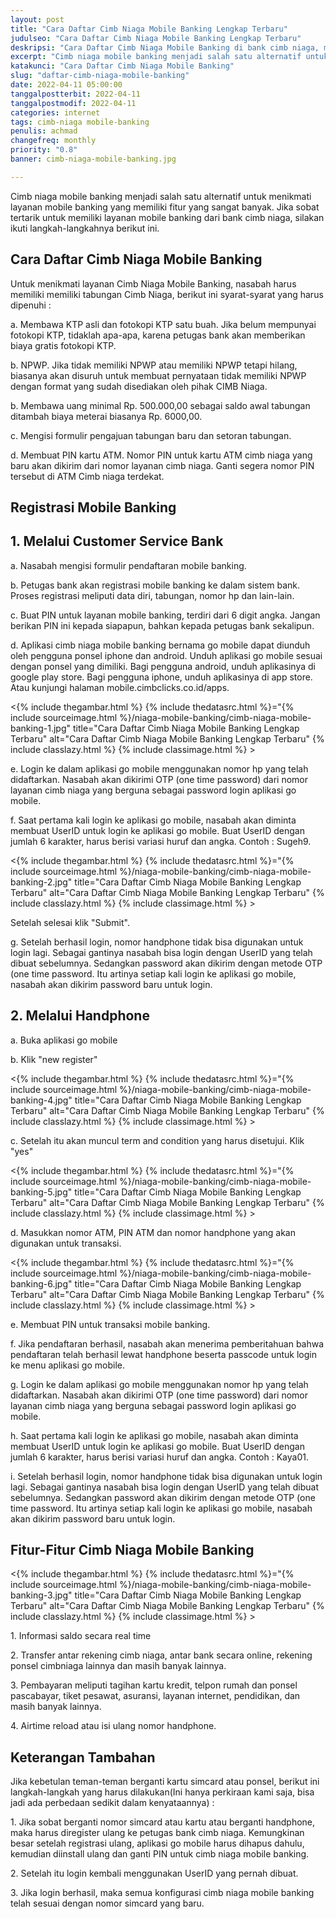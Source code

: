 ```yaml
---
layout: post
title: "Cara Daftar Cimb Niaga Mobile Banking Lengkap Terbaru"
judulseo: "Cara Daftar Cimb Niaga Mobile Banking Lengkap Terbaru"
deskripsi: "Cara Daftar Cimb Niaga Mobile Banking di bank cimb niaga, mulai dari pendaftaran tabungan baru, sampai login di aplikasi mobile banking"
excerpt: "Cimb niaga mobile banking menjadi salah satu alternatif untuk menikmati layanan mobile banking yang memiliki fitur yang sangat banyak. Jika sobat tertarik untuk memiliki layanan mobile banking dari bank cimb niaga, silakan ikuti langkah-langkahnya berikut ini"
katakunci: "Cara Daftar Cimb Niaga Mobile Banking"
slug: "daftar-cimb-niaga-mobile-banking"
date: 2022-04-11 05:00:00
tanggalpostterbit: 2022-04-11 
tanggalpostmodif: 2022-04-11
categories: internet
tags: cimb-niaga mobile-banking
penulis: achmad
changefreq: monthly
priority: "0.8"
banner: cimb-niaga-mobile-banking.jpg

---
```


<p>Cimb niaga mobile banking menjadi salah satu alternatif untuk menikmati layanan mobile banking yang memiliki fitur yang sangat banyak. Jika sobat tertarik untuk memiliki layanan mobile banking dari bank cimb niaga, silakan ikuti langkah-langkahnya berikut ini.</p>


## Cara Daftar Cimb Niaga Mobile Banking

<p>Untuk menikmati layanan Cimb Niaga Mobile Banking, nasabah harus memiliki memiliki tabungan Cimb Niaga, berikut ini syarat-syarat yang harus dipenuhi :</p>

<p>a. Membawa KTP asli dan fotokopi KTP satu buah. Jika belum mempunyai fotokopi KTP, tidaklah apa-apa, karena petugas bank akan memberikan biaya gratis fotokopi KTP.</p>

<p>b. NPWP. Jika tidak memiliki NPWP atau memiliki NPWP tetapi hilang, biasanya akan disuruh untuk membuat pernyataan tidak memiliki NPWP dengan format yang sudah disediakan oleh pihak CIMB Niaga.</p>

<p>b. Membawa uang minimal Rp. 500.000,00 sebagai saldo awal tabungan ditambah biaya meterai biasanya Rp. 6000,00.</p>

<p>c. Mengisi formulir pengajuan tabungan baru dan setoran tabungan.</p>

<p>d. Membuat PIN kartu ATM. Nomor PIN untuk kartu ATM cimb niaga yang baru akan dikirim dari nomor layanan cimb niaga. Ganti segera nomor PIN tersebut di ATM Cimb niaga terdekat.</p>


## Registrasi Mobile Banking


## 1. Melalui Customer Service Bank</h3>

<p>a. Nasabah mengisi formulir pendaftaran mobile banking.</p>

<p>b. Petugas bank akan registrasi mobile banking ke dalam sistem bank. Proses registrasi meliputi data diri, tabungan, nomor hp dan lain-lain.</p>

<p>c. Buat PIN untuk layanan mobile banking, terdiri dari 6 digit angka. Jangan berikan PIN ini kepada siapapun, bahkan kepada petugas bank sekalipun.</p>

<p>d. Aplikasi cimb niaga mobile banking bernama go mobile dapat diunduh oleh pengguna ponsel iphone dan android. Unduh aplikasi go mobile sesuai dengan ponsel yang dimiliki. Bagi pengguna android, unduh aplikasinya di google play store. Bagi pengguna iphone, unduh aplikasinya di app store. Atau kunjungi halaman mobile.cimbclicks.co.id/apps.</p>

<p><{% include thegambar.html %} {% include thedatasrc.html %}="{% include sourceimage.html %}/niaga-mobile-banking/cimb-niaga-mobile-banking-1.jpg" title="Cara Daftar Cimb Niaga Mobile Banking Lengkap Terbaru" alt="Cara Daftar Cimb Niaga Mobile Banking Lengkap Terbaru" {% include classlazy.html %} {% include classimage.html %} ></p>

<p>e. Login ke dalam aplikasi go mobile menggunakan nomor hp yang telah didaftarkan. Nasabah akan dikirimi OTP (one time password) dari nomor layanan cimb niaga yang berguna sebagai password login aplikasi go mobile.</p>

<p>f. Saat pertama kali login ke aplikasi go mobile, nasabah akan diminta membuat UserID untuk login ke aplikasi go mobile. Buat UserID dengan jumlah 6 karakter, harus berisi variasi huruf dan angka. Contoh : Sugeh9.</p>

<p><{% include thegambar.html %} {% include thedatasrc.html %}="{% include sourceimage.html %}/niaga-mobile-banking/cimb-niaga-mobile-banking-2.jpg" title="Cara Daftar Cimb Niaga Mobile Banking Lengkap Terbaru" alt="Cara Daftar Cimb Niaga Mobile Banking Lengkap Terbaru" {% include classlazy.html %} {% include classimage.html %} ></p>


<p>Setelah selesai klik "Submit".</p>

<p>g. Setelah berhasil login, nomor handphone tidak bisa digunakan untuk login lagi. Sebagai gantinya nasabah bisa login dengan UserID yang telah dibuat sebelumnya. Sedangkan password akan dikirim dengan metode OTP (one time password. Itu artinya setiap kali login ke aplikasi go mobile, nasabah akan dikirim password baru untuk login.</p>


## 2. Melalui Handphone</h3>

<p>a. Buka aplikasi go mobile</p>

<p>b. Klik "new register"</p>

<p><{% include thegambar.html %} {% include thedatasrc.html %}="{% include sourceimage.html %}/niaga-mobile-banking/cimb-niaga-mobile-banking-4.jpg" title="Cara Daftar Cimb Niaga Mobile Banking Lengkap Terbaru" alt="Cara Daftar Cimb Niaga Mobile Banking Lengkap Terbaru" {% include classlazy.html %} {% include classimage.html %} ></p>

<p>c. Setelah itu akan muncul term and condition yang harus disetujui. Klik "yes"</p>

<p><{% include thegambar.html %} {% include thedatasrc.html %}="{% include sourceimage.html %}/niaga-mobile-banking/cimb-niaga-mobile-banking-5.jpg" title="Cara Daftar Cimb Niaga Mobile Banking Lengkap Terbaru" alt="Cara Daftar Cimb Niaga Mobile Banking Lengkap Terbaru" {% include classlazy.html %} {% include classimage.html %} ></p>

<p>d. Masukkan nomor ATM, PIN ATM dan nomor handphone yang akan digunakan untuk transaksi.</p>

<p><{% include thegambar.html %} {% include thedatasrc.html %}="{% include sourceimage.html %}/niaga-mobile-banking/cimb-niaga-mobile-banking-6.jpg" title="Cara Daftar Cimb Niaga Mobile Banking Lengkap Terbaru" alt="Cara Daftar Cimb Niaga Mobile Banking Lengkap Terbaru" {% include classlazy.html %} {% include classimage.html %} ></p>

<p>e. Membuat PIN untuk transaksi mobile banking.</p>

<p>f. Jika pendaftaran berhasil, nasabah akan menerima pemberitahuan bahwa pendaftaran telah berhasil lewat handphone beserta passcode untuk login ke menu aplikasi go mobile.</p>

<p>g. Login ke dalam aplikasi go mobile menggunakan nomor hp yang telah didaftarkan. Nasabah akan dikirimi OTP (one time password) dari nomor layanan cimb niaga yang berguna sebagai password login aplikasi go mobile.</p>

<p>h. Saat pertama kali login ke aplikasi go mobile, nasabah akan diminta membuat UserID untuk login ke aplikasi go mobile. Buat UserID dengan jumlah 6 karakter, harus berisi variasi huruf dan angka. Contoh : Kaya01.</p>

<p>i. Setelah berhasil login, nomor handphone tidak bisa digunakan untuk login lagi. Sebagai gantinya nasabah bisa login dengan UserID yang telah dibuat sebelumnya. Sedangkan password akan dikirim dengan metode OTP (one time password. Itu artinya setiap kali login ke aplikasi go mobile, nasabah akan dikirim password baru untuk login.</p>


## Fitur-Fitur Cimb Niaga Mobile Banking

<p><{% include thegambar.html %} {% include thedatasrc.html %}="{% include sourceimage.html %}/niaga-mobile-banking/cimb-niaga-mobile-banking-3.jpg" title="Cara Daftar Cimb Niaga Mobile Banking Lengkap Terbaru" alt="Cara Daftar Cimb Niaga Mobile Banking Lengkap Terbaru" {% include classlazy.html %} {% include classimage.html %} ></p>

<p>1. Informasi saldo secara real time</p>

<p>2. Transfer antar rekening cimb niaga, antar bank secara online, rekening ponsel cimbniaga lainnya dan masih banyak lainnya.</p>

<p>3. Pembayaran meliputi tagihan kartu kredit, telpon rumah dan ponsel pascabayar, tiket pesawat, asuransi, layanan internet, pendidikan, dan masih banyak lainnya.</p>

<p>4. Airtime reload atau isi ulang nomor handphone.</p>


## Keterangan Tambahan

<p>Jika kebetulan teman-teman berganti kartu simcard atau ponsel, berikut ini langkah-langkah yang harus dilakukan(Ini hanya perkiraan kami saja, bisa jadi ada perbedaan sedikit dalam kenyataannya) :</p>

<p>1. Jika sobat berganti nomor simcard atau kartu atau berganti handphone, maka harus diregister ulang ke petugas bank cimb niaga. Kemungkinan besar setelah registrasi ulang, aplikasi go mobile harus dihapus dahulu, kemudian diinstall ulang dan ganti PIN untuk cimb niaga mobile banking.</p>

<p>2. Setelah itu login kembali menggunakan UserID yang pernah dibuat.</p>

<p>3. Jika login berhasil, maka semua konfigurasi cimb niaga mobile banking telah sesuai dengan nomor simcard yang baru.</p>

